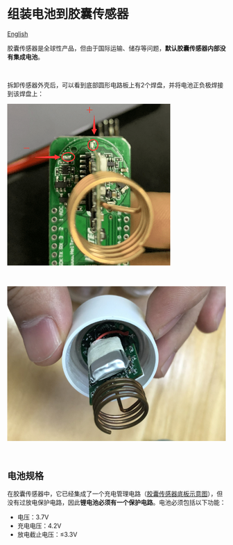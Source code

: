 # 组装电池到胶囊传感器
[English](https://heltec-automation-docs.readthedocs.io/en/latest/cubecell/capsule-sensor/htcc-ac01/assemble_a_battery.html)

胶囊传感器是全球性产品，但由于国际运输、储存等问题，**默认胶囊传感器内部没有集成电池**。

&nbsp;


拆卸传感器外壳后，可以看到底部圆形电路板上有2个焊盘，并将电池正负极焊接到该焊盘上：

![](img/assemble_a_battery/01.png)

&nbsp;

![](img/assemble_a_battery/02.png)

&nbsp;

## 电池规格

在胶囊传感器中，它已经集成了一个充电管理电路（[胶囊传感器底板示意图]()），但没有过放电保护电路，因此**锂电池必须有一个保护电路**。电池必须包括以下功能：

- 电压：3.7V
- 充电电压：4.2V
- 放电截止电压：≤3.3V

